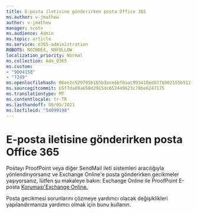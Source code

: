 ```yaml
---
title: E-posta iletisine gönderirken posta Office 365
ms.author: v-jmathew
author: v-jmathew
manager: scotv
ms.audience: Admin
ms.topic: article
ms.service: o365-administration
ROBOTS: NOINDEX, NOFOLLOW
localization_priority: Normal
ms.collection: Adm_O365
ms.custom:
- "9004158"
- "7249"
ms.openlocfilehash: 06ee2c529795b165b3ace6bf0aac993410ed0776902155b511f920a09d133d84
ms.sourcegitcommit: b5f7da89a650d2915dc652449623c78be6247175
ms.translationtype: MT
ms.contentlocale: tr-TR
ms.lasthandoff: 08/05/2021
ms.locfileid: "54099198"
---
```

# <a name="mail-delays-when-sending-to-office-365"></a>E-posta iletisine gönderirken posta Office 365

Postayı ProofPoint veya diğer SendMail ileti sistemleri aracılığıyla yönlendirıyorsanız ve Exchange Online'e posta gönderirken gecikmeler yaşıyorsanız, lütfen şu makaleye bakın: Exchange Online ile ProofPoint E-posta [Koruması'Exchange Online.](https://docs.microsoft.com/exchange/troubleshoot/email-delivery/configure-proofpoint-with-exchange)

Posta gecikmesi sorunlarını çözmeye yardımcı olacak değişiklikleri yapılandırmanıza yardımcı olmak için bunu kullanın.
